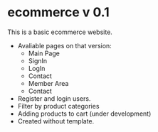# ecommerce v 0.1

This is a basic ecommerce website.

- Avaliable pages on that version: 
  - Main Page
  - SignIn
  - LogIn
  - Contact
  - Member Area
  - Contact
- Register and login users.
- Filter by product categories
- Adding products to cart (under development)
- Created without template.
